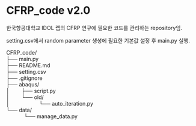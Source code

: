 # CFRP_code v2.0

한국항공대학교 IDOL 랩의 CFRP 연구에 필요한 코드를 관리하는 repository임.

setting.csv에서 random parameter 생성에 필요한 기본값 설정 후 main.py 실행.

CFRP_code/  
├── main.py  
├── README.md  
├── setting.csv  
├── .gitignore  
├── abaqus/  
│&nbsp;&nbsp;&nbsp;&nbsp;&nbsp;&nbsp;&nbsp;&nbsp;├── script.py  
│&nbsp;&nbsp;&nbsp;&nbsp;&nbsp;&nbsp;&nbsp;&nbsp;└── old/  
│&nbsp;&nbsp;&nbsp;&nbsp;&nbsp;&nbsp;&nbsp;&nbsp;&nbsp;&nbsp;&nbsp;&nbsp;&nbsp;&nbsp;&nbsp;&nbsp;&nbsp;&nbsp;&nbsp;&nbsp;└── auto_iteration.py  
└── data/  
&nbsp;&nbsp;&nbsp;&nbsp;&nbsp;&nbsp;&nbsp;&nbsp;&nbsp;&nbsp;&nbsp;&nbsp;└── manage_data.py  
